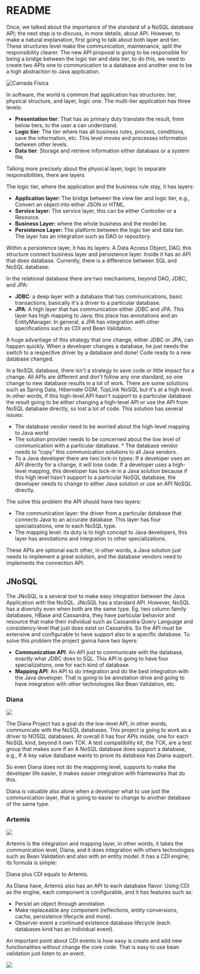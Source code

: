 # README

Once, we talked about the importance of the standard of a NoSQL database API; the next step is to discuss, in more details, about API. However, to make a natural explanation, first going to talk about both layer and tier. These structures level make the communication, maintenance, split the responsibility clearer. The new API proposal is going to be responsible for being a bridge between the logic tier and data tier, to do this, we need to create two APIs one to communication to a database and another one to be a high abstraction to Java application.

![Camada F&#xED;sica](../../.gitbook/assets/01.png)

In software, the world is common that application has structures: tier, physical structure, and layer, logic one. The multi-tier application has three levels:

* **Presentation tier**: That has as primary duty translate the result, from below tiers, to the user a can understand.
* **Logic tier**: The tier where has all business rules, process, conditions, save the information, etc. This level moves and processes information between other levels.
* **Data tier**: Storage and retrieve information either database or a system file.

Talking more precisely about the physical layer, logic to separate responsibilities, there are layers

The logic tier, where the application and the business rule stay, it has layers:

* **Application layer:** The bridge between the view tier and logic tier, e.g., Convert an object into either JSON or HTML.
* **Service layer:** The service layer, this can be either Controller or a Resource.
* **Business Layer:** where the whole business and the model be.
* **Persistence Layer:** The platform between the logic tier and data tier. The layer has an integration such as DAO or repository.

Within a persistence layer, it has its layers: A Data Access Object, DAO, this structure connect business layer and persistence layer. Inside it has an API that does database. Currently, there is a difference between SQL and NoSQL database:

In the relational database there are two mechanisms, beyond DAO, JDBC, and JPA:

* **JDBC**: a deep layer with a database that has communications, basic transactions, basically it's a driver to a particular database.
* **JPA**: A high layer that has communication either JDBC and JPA. This layer has high mapping to Java; this place has annotations and an EntityManager. In general, a JPA has integration with other specifications such as CDI and Bean Validation.

A huge advantage of this strategy that one change, either JDBC or JPA, can happen quickly. When a developer changes a database, he just needs the switch to a respective driver by a database and done! Code ready to a new database changed.

In a NoSQL database, there isn't a strategy to save code or little impact for a change. All APIs are different and don't follow any one standard, so one change to new database results in a lot of work. There are some solutions such as Spring Data, Hibernate OGM, TopLink NoSQL but it's at a high level. In other words, if this high-level API hasn't support to a particular database the result going to be either changing a high-level API or use the API from NoSQL database directly, so lost a lot of code. This solution has several issues:

* The database vendor need to be worried about the high-level mapping to Java world
* The solution provider needs to be concerned about the low level of communication with a particular database. \* The database vendor needs to “copy” this communication solutions to all Java vendors.
* To a Java developer there are two lock-in types: If a developer uses an API directly for a change, it will lose code. If a developer uses a high-level mapping, this developer has lock-in in a Java solution because if this high level hasn't support to a particular NoSQL database, the developer needs to change to either Java solution or use an API NoSQL directly.

The solve this problem the API should have two layers:

* The communication layer: the driver from a particular database that connects Java to an accurate database. This layer has four specializations, one to each NoSQL type.
* The mapping level: its duty is to high concept to Java developers, this layer has annotations and integration to other specializations.

These APIs are optional each other, in other words, a Java solution just needs to implement a great solution, and the database vendors need to implements the connection API.

## JNoSQL

The JNoSQL is a several tool to make easy integration between the Java Application with the NoSQL. JNoSQL has a standard API. However, NoSQL has a diversity even when both are the same type. Eg. two column family databases, HBase and Cassandra, they have particular behavior and resource that make their individual such as Cassandra Query Language and consistency level that just does exist on Cassandra. So the API must be extensive and configurable to have support also to a specific database. To solve this problem the project gonna have two layers:

* **Communication API**: An API just to communicate with the database, exactly what JDBC does to SQL. This API is going to have four specializations, one for each kind of database.
* **Mapping API**: An API to do integration and do the best integration with the Java developer. That is going to be annotation drive and going to have integration with other technologies like Bean Validation, etc.

### Diana

![](../../.gitbook/assets/duke-diana-min.png)

The Diana Project has a goal do the low-level API, in other words, communicate with the NoSQL databases. This project is going to work as a driver to NOSQL databases. At overall it has four APIs inside, one for each NoSQL kind, beyond it own TCK. A test compatibility kit, the TCK, are a test group that makes sure if an A NoSQL database does support a database, e.g., If A key value database wants to prove its database has Diana support.

So even Diana does not do the mappinng level, supports to make the developer life easier, it makes easier integration with frameworks that do this.

Diana is valuable also alone when a developer what to use just the communication layer, that is going to easier to change to another database of the same type.

### Artemis

![](../../.gitbook/assets/artemis-integration.png)

Artemis is the integration and mapping layer, in other words, it takes the communication level, Diana, and it does integration with others technologies such as Bean Validation and also with an entity model. It has a CDI engine; its formula is simple:

Diana plus CDI equals to Artemis.

As Diana have, Artemis also has an API to each database flavor. Using CDI as the engine, each component is configurable, and it has features such as:

* Persist an object through annotation
* Make replaceable any component \(reflections, entity conversions, cache, persistence lifecycle and more\).
* Observer event a continued existence database lifecycle \(each databases kind has an individual event\).

An important point about CDI events is how easy is create and add new functionalities without change the core code. That is easy to use bean validation just listen to an event.

![](../../.gitbook/assets/integration-artemis.png)

